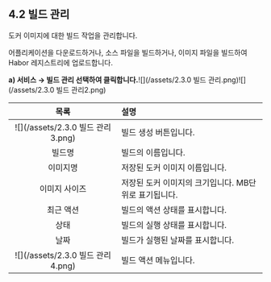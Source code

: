 ## 4.2 빌드 관리

도커 이미지에 대한 빌드 작업을 관리합니다.

어플리케이션을 다운로드하거나, 소스 파일을 빌드하거나, 이미지 파일을 빌드하여 Habor 레지스트리에 업로드합니다.

**a\)    서비스 **→** 빌드 관리 선택하여 클릭합니다.**![](/assets/2.3.0 빌드 관리.png)![](/assets/2.3.0 빌드 관리2.png)

| **목록** | **설명** |
| :---: | :--- |
| ![](/assets/2.3.0 빌드 관리3.png) | 빌드 생성 버튼입니다. |
| 빌드명 | 빌드의 이름입니다. |
| 이미지명 | 저장된 도커 이미지 이름입니다. |
| 이미지 사이즈 | 저장된 도커 이미지의 크기입니다. MB단위로 표기됩니다. |
| 최근 액션 | 빌드의 액션 상태를 표시합니다. |
| 상태 | 빌드의 실행 상태를 표시합니다. |
| 날짜 | 빌드가 실행된 날짜를 표시합니다. |
| ![](/assets/2.3.0 빌드 관리4.png) | 빌드 액션 메뉴입니다. |



